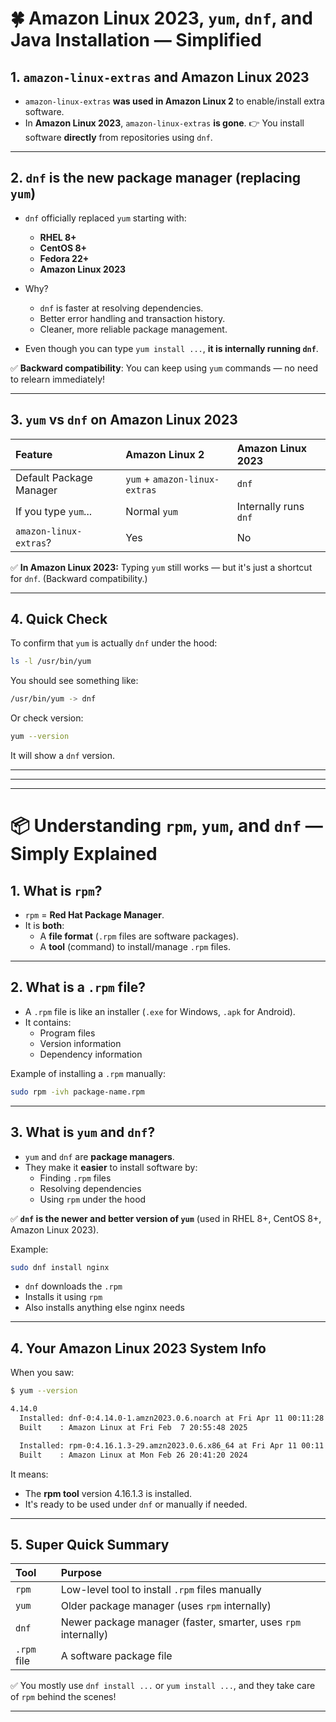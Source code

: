 # 🍀 Amazon Linux 2023, `yum`, `dnf`, and Java Installation — Simplified

## 1. `amazon-linux-extras` and Amazon Linux 2023
- `amazon-linux-extras` **was used in Amazon Linux 2** to enable/install extra software.
- In **Amazon Linux 2023**, `amazon-linux-extras` **is gone**.
  👉 You install software **directly** from repositories using `dnf`.

---

## 2. `dnf` is the new package manager (replacing `yum`)

- `dnf` officially replaced `yum` starting with:
  - **RHEL 8+**
  - **CentOS 8+**
  - **Fedora 22+**
  - **Amazon Linux 2023**

- Why?
  - `dnf` is faster at resolving dependencies.
  - Better error handling and transaction history.
  - Cleaner, more reliable package management.

- Even though you can type `yum install ...`, **it is internally running `dnf`**.

✅ **Backward compatibility**:
You can keep using `yum` commands — no need to relearn immediately!

---

## 3. `yum` vs `dnf` on Amazon Linux 2023
| Feature | Amazon Linux 2 | Amazon Linux 2023 |
|:--------|:---------------|:-----------------|
| Default Package Manager | `yum` + `amazon-linux-extras` | `dnf` |
| If you type `yum`... | Normal `yum` | Internally runs `dnf` |
| `amazon-linux-extras`? | Yes | No |

✅ **In Amazon Linux 2023:**
Typing `yum` still works — but it's just a shortcut for `dnf`.
(Backward compatibility.)

---

## 4. Quick Check

To confirm that `yum` is actually `dnf` under the hood:

```bash
ls -l /usr/bin/yum
```
You should see something like:

```bash
/usr/bin/yum -> dnf
```

Or check version:

```bash
yum --version
```
It will show a `dnf` version.

---
---
---


# 📦 Understanding `rpm`, `yum`, and `dnf` — Simply Explained

## 1. What is `rpm`?

- `rpm` = **Red Hat Package Manager**.
- It is **both**:
  - A **file format** (`.rpm` files are software packages).
  - A **tool** (command) to install/manage `.rpm` files.

---

## 2. What is a `.rpm` file?

- A `.rpm` file is like an installer (`.exe` for Windows, `.apk` for Android).
- It contains:
  - Program files
  - Version information
  - Dependency information

Example of installing a `.rpm` manually:

```bash
sudo rpm -ivh package-name.rpm
```

---

## 3. What is `yum` and `dnf`?

- `yum` and `dnf` are **package managers**.
- They make it **easier** to install software by:
  - Finding `.rpm` files
  - Resolving dependencies
  - Using `rpm` under the hood

✅ **`dnf` is the newer and better version of `yum`** (used in RHEL 8+, CentOS 8+, Amazon Linux 2023).

Example:

```bash
sudo dnf install nginx
```

- `dnf` downloads the `.rpm`
- Installs it using `rpm`
- Also installs anything else nginx needs

---

## 4. Your Amazon Linux 2023 System Info

When you saw:

```bash
$ yum --version
```

```bash
4.14.0
  Installed: dnf-0:4.14.0-1.amzn2023.0.6.noarch at Fri Apr 11 00:11:28 2025
  Built    : Amazon Linux at Fri Feb  7 20:55:48 2025

  Installed: rpm-0:4.16.1.3-29.amzn2023.0.6.x86_64 at Fri Apr 11 00:11:13 2025
  Built    : Amazon Linux at Mon Feb 26 20:41:20 2024
```


It means:
- The **rpm tool** version 4.16.1.3 is installed.
- It's ready to be used under `dnf` or manually if needed.

---

## 5. Super Quick Summary

| Tool | Purpose |
|:-----|:--------|
| `rpm` | Low-level tool to install `.rpm` files manually |
| `yum` | Older package manager (uses `rpm` internally) |
| `dnf` | Newer package manager (faster, smarter, uses `rpm` internally) |
| `.rpm` file | A software package file |

✅ You mostly use `dnf install ...` or `yum install ...`, and they take care of `rpm` behind the scenes!

---

